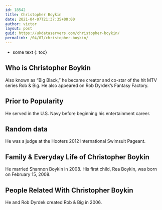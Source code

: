 ```yaml
---
id: 18542
title: Christopher Boykin
date: 2021-04-07T21:37:35+00:00
author: victor
layout: post
guid: https://ukdataservers.com/christopher-boykin/
permalink: /04/07/christopher-boykin/
---
```


* some text
{: toc}


## Who is Christopher Boykin



Also known as &#8220;Big Black,&#8221; he became creator and co-star of the hit MTV series Rob & Big. He also appeared on Rob Dyrdek&#8217;s Fantasy Factory.  

                
                
                
## Prior to Popularity



He served in the U.S. Navy before beginning his entertainment career. 

                
                
                
## Random data



He was a judge at the Hooters 2012 International Swimsuit Pageant. 

                
                
                
## Family & Everyday Life of Christopher Boykin



He married Shannon Boykin in 2008. His first child, Rea Boykin, was born on February 15, 2008. 

                
                
                
## People Related With Christopher Boykin



He and Rob Dyrdek created Rob & Big in 2006. 

                
              
            
          
          
          